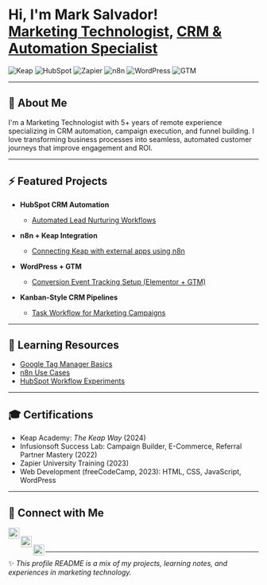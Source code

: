 <h1>Hi, I'm Mark Salvador! <br/>
<a href="https://github.com/YOUR_GITHUB">Marketing Technologist</a>, 
<a href="https://www.linkedin.com/in/YOUR_LINKEDIN">CRM & Automation Specialist</a>
</h1>

![Keap](https://img.shields.io/badge/CRM-Keap-green) 
![HubSpot](https://img.shields.io/badge/CRM-HubSpot-orange) 
![Zapier](https://img.shields.io/badge/Automation-Zapier-yellow) 
![n8n](https://img.shields.io/badge/Automation-n8n-blue) 
![WordPress](https://img.shields.io/badge/Web-WordPress-lightgrey) 
![GTM](https://img.shields.io/badge/Tracking-Google_Tag_Manager-blue)

---

<h2>👋 About Me</h2>
I'm a Marketing Technologist with 5+ years of remote experience specializing in CRM automation, campaign execution, and funnel building.  
I love transforming business processes into seamless, automated customer journeys that improve engagement and ROI.

---

<h2>⚡ Featured Projects</h2>

- <b>HubSpot CRM Automation</b>  
  - [Automated Lead Nurturing Workflows](https://github.com/YOUR_GITHUB/projects/hubspot-automation)  

- <b>n8n + Keap Integration</b>  
  - [Connecting Keap with external apps using n8n](https://github.com/YOUR_GITHUB/projects/keap-n8n-integration)  

- <b>WordPress + GTM</b>  
  - [Conversion Event Tracking Setup (Elementor + GTM)](https://github.com/YOUR_GITHUB/projects/wordpress-gtm)  

- <b>Kanban-Style CRM Pipelines</b>  
  - [Task Workflow for Marketing Campaigns](https://github.com/YOUR_GITHUB/projects/kanban-crm-pipeline)  

---

<h2>📖 Learning Resources</h2>

- [Google Tag Manager Basics](https://github.com/YOUR_GITHUB/learning-resources/gtm/intro.md)  
- [n8n Use Cases](https://github.com/YOUR_GITHUB/learning-resources/n8n/use-cases.md)  
- [HubSpot Workflow Experiments](https://github.com/YOUR_GITHUB/learning-resources/hubspot/crm-workflows.md)  

---

<h2>🎓 Certifications</h2>

- Keap Academy: *The Keap Way* (2024)  
- Infusionsoft Success Lab: Campaign Builder, E-Commerce, Referral Partner Mastery (2022)  
- Zapier University Training (2023)  
- Web Development (freeCodeCamp, 2023): HTML, CSS, JavaScript, WordPress  

---

<h2>🤝 Connect with Me</h2>

[<img align="left" alt="YouTube" width="22px" src="https://cdn.jsdelivr.net/npm/simple-icons@v3/icons/youtube.svg" />][youtube]  
[<img align="left" alt="LinkedIn" width="22px" src="https://cdn.jsdelivr.net/npm/simple-icons@v3/icons/linkedin.svg" />][linkedin]  
[<img align="left" alt="Twitter" width="22px" src="https://cdn.jsdelivr.net/npm/simple-icons@v3/icons/twitter.svg" />][twitter]  

[youtube]: https://www.youtube.com/YOUR_CHANNEL  
[linkedin]: www.linkedin.com/in/mark-allan-salvador-0832b1199  
[twitter]: https://twitter.com/YOUR_HANDLE  

---

✨ *This profile README is a mix of my projects, learning notes, and experiences in marketing technology.*
